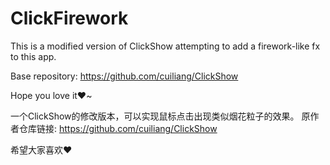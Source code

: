 # ClickFirework
This is a modified version of ClickShow attempting to add a firework-like fx to this app.

Base repository: <a href="https://github.com/cuiliang/ClickShow">https://github.com/cuiliang/ClickShow</a>

Hope you love it❤️~

一个ClickShow的修改版本，可以实现鼠标点击出现类似烟花粒子的效果。
原作者仓库链接: <a href="https://github.com/cuiliang/ClickShow">https://github.com/cuiliang/ClickShow</a>

希望大家喜欢❤️
